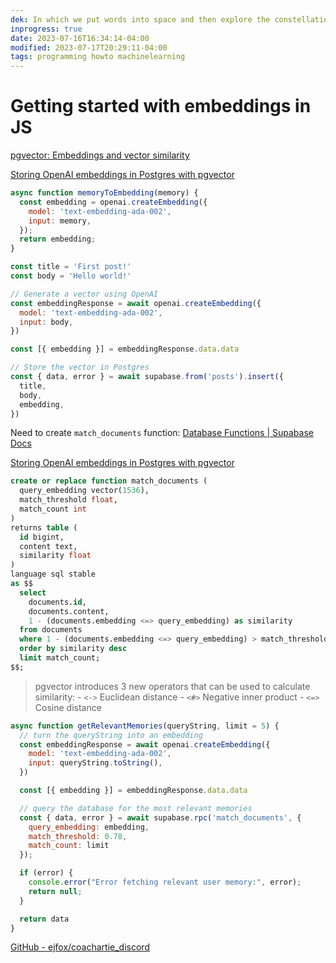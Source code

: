 ```yaml
---
dek: In which we put words into space and then explore the constellations they create
inprogress: true
date: 2023-07-16T16:34:14-04:00
modified: 2023-07-17T20:29:11-04:00
tags: programming howto machinelearning
---
```


# Getting started with embeddings in JS

[pgvector: Embeddings and vector similarity](https://supabase.com/docs/guides/database/extensions/pgvector)

[Storing OpenAI embeddings in Postgres with pgvector](https://supabase.com/blog/openai-embeddings-postgres-vector)

```js
async function memoryToEmbedding(memory) {
  const embedding = openai.createEmbedding({
    model: 'text-embedding-ada-002',
    input: memory,
  });
  return embedding;
}
```

```js
const title = 'First post!'
const body = 'Hello world!'

// Generate a vector using OpenAI
const embeddingResponse = await openai.createEmbedding({
  model: 'text-embedding-ada-002',
  input: body,
})

const [{ embedding }] = embeddingResponse.data.data

// Store the vector in Postgres
const { data, error } = await supabase.from('posts').insert({
  title,
  body,
  embedding,
})
```


Need to create `match_documents` function: [Database Functions | Supabase Docs](https://supabase.com/docs/guides/database/functions)

[Storing OpenAI embeddings in Postgres with pgvector](https://supabase.com/blog/openai-embeddings-postgres-vector)

```sql
create or replace function match_documents (
  query_embedding vector(1536),
  match_threshold float,
  match_count int
)
returns table (
  id bigint,
  content text,
  similarity float
)
language sql stable
as $$
  select
    documents.id,
    documents.content,
    1 - (documents.embedding <=> query_embedding) as similarity
  from documents
  where 1 - (documents.embedding <=> query_embedding) > match_threshold
  order by similarity desc
  limit match_count;
$$;
```




> pgvector introduces 3 new operators that can be used to calculate similarity:
	- `<->` Euclidean distance
	- `<#>` Negative inner product
	- `<=>` Cosine distance

```js
async function getRelevantMemories(queryString, limit = 5) {
  // turn the queryString into an embedding
  const embeddingResponse = await openai.createEmbedding({
    model: 'text-embedding-ada-002',
    input: queryString.toString(),
  })

  const [{ embedding }] = embeddingResponse.data.data

  // query the database for the most relevant memories
  const { data, error } = await supabase.rpc('match_documents', { 
    query_embedding: embedding,
    match_threshold: 0.78,
    match_count: limit
  });

  if (error) {
    console.error("Error fetching relevant user memory:", error);
    return null;
  }

  return data
}
```

[GitHub - ejfox/coachartie_discord](https://github.com/ejfox/coachartie_discord)
